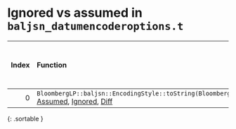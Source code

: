 # Ignored vs assumed in `baljsn_datumencoderoptions.t`

<script src="../sorttable.js"></script>
|   Index | Function                                                                                                                                                          |   Difference in number of lines |   Function size difference in bytes |   Number of lines in assumed build | Number of bytes in assumed build   |   Number of lines in ignored build | Number of bytes in ignored build   |
|--------:|:------------------------------------------------------------------------------------------------------------------------------------------------------------------|--------------------------------:|------------------------------------:|-----------------------------------:|:-----------------------------------|-----------------------------------:|:-----------------------------------|
|       0 | `BloombergLP::baljsn::EncodingStyle::toString(BloombergLP::baljsn::EncodingStyle::Value)` [Assumed](0.assume.s.txt), [Ignored](0.none.s.txt), [Diff](0.diff.html) |                              -2 |                                   0 |                                 32 | 4,250,496                          |                                 32 | 4,250,512                          |
{: .sortable }
